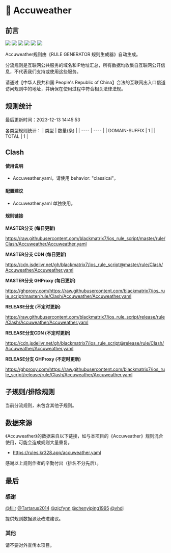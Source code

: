 # 🧸 Accuweather

## 前言

![](https://shields.io/badge/-移除重复规则-ff69b4) ![](https://shields.io/badge/-DOMAIN与DOMAIN--SUFFIX合并-green) ![](https://shields.io/badge/-DOMAIN--SUFFIX间合并-critical) ![](https://shields.io/badge/-DOMAIN与DOMAIN--KEYWORD合并-9cf) ![](https://shields.io/badge/-DOMAIN--SUFFIX与DOMAIN--KEYWORD合并-blue) ![](https://shields.io/badge/-IP--CIDR(6)合并-blueviolet) 

Accuweather规则由《RULE GENERATOR 规则生成器》自动生成。

分流规则是互联网公共服务的域名和IP地址汇总，所有数据均收集自互联网公开信息，不代表我们支持或使用这些服务。

请通过【中华人民共和国 People's Republic of China】合法的互联网出入口信道访问规则中的地址，并确保在使用过程中符合相关法律法规。

## 规则统计

最后更新时间：2023-12-13 14:45:53

各类型规则统计：
| 类型 | 数量(条)  | 
| ---- | ----  |
| DOMAIN-SUFFIX | 1  | 
| TOTAL | 1  | 


## Clash 

#### 使用说明
- Accuweather.yaml，请使用 behavior: "classical"。

#### 配置建议
- Accuweather.yaml 单独使用。

#### 规则链接
**MASTER分支 (每日更新)**

https://raw.githubusercontent.com/blackmatrix7/ios_rule_script/master/rule/Clash/Accuweather/Accuweather.yaml

**MASTER分支 CDN (每日更新)**

https://cdn.jsdelivr.net/gh/blackmatrix7/ios_rule_script@master/rule/Clash/Accuweather/Accuweather.yaml

**MASTER分支 GHProxy (每日更新)**

https://ghproxy.com/https://raw.githubusercontent.com/blackmatrix7/ios_rule_script/master/rule/Clash/Accuweather/Accuweather.yaml

**RELEASE分支 (不定时更新)**

https://raw.githubusercontent.com/blackmatrix7/ios_rule_script/release/rule/Clash/Accuweather/Accuweather.yaml

**RELEASE分支CDN (不定时更新)**

https://cdn.jsdelivr.net/gh/blackmatrix7/ios_rule_script@release/rule/Clash/Accuweather/Accuweather.yaml

**RELEASE分支 GHProxy (不定时更新)**

https://ghproxy.com/https://raw.githubusercontent.com/blackmatrix7/ios_rule_script/release/rule/Clash/Accuweather/Accuweather.yaml

## 子规则/排除规则


当前分流规则，未包含其他子规则。

## 数据来源

《Accuweather》的数据来自以下链接，如与本项目的《Accuweather》规则混合使用，可能会造成规则大量重复。

- https://rules.kr328.app/accuweather.yaml


感谢以上规则作者的辛勤付出（排名不分先后）。

## 最后

### 感谢

[@fiiir](https://github.com/fiiir) [@Tartarus2014](https://github.com/Tartarus2014) [@zjcfynn](https://github.com/zjcfynn) [@chenyiping1995](https://github.com/chenyiping1995) [@vhdj](https://github.com/vhdj)

提供规则数据源及改进建议。

### 其他

请不要对外宣传本项目。